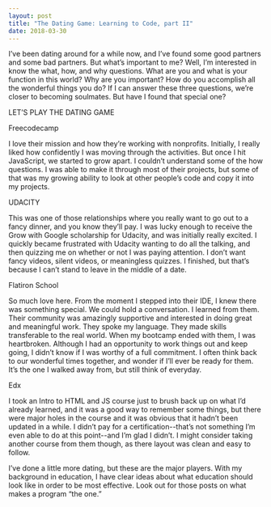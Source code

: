 ```yaml
---
layout: post
title: "The Dating Game: Learning to Code, part II"
date: 2018-03-30
---
```


I’ve been dating around for a while now, and I’ve found some good partners and some bad partners. But what’s important to me? Well, I’m interested in know the what, how, and why questions. What are you and what is your function in this world? Why are you important? How do you accomplish all the wonderful things you do? If I can answer these three questions, we’re closer to becoming soulmates. But have I found that special one?

LET’S PLAY THE DATING GAME

Freecodecamp

I love their mission and how they’re working with nonprofits. Initially, I really liked how confidently I was moving through the activities. But once I hit JavaScript, we started to grow apart. I couldn’t understand some of the how questions. I was able to make it through most of their projects, but some of that was my growing ability to look at other people’s code and copy it into my projects.

UDACITY

This was one of those relationships where you really want to go out to a fancy dinner, and you know they’ll pay. I was lucky enough to receive the Grow with Google scholarship for Udacity, and was initially really excited. I quickly became frustrated with Udacity wanting to do all the talking, and then quizzing me on whether or not I was paying attention. I don’t want fancy videos, silent videos, or meaningless quizzes. I finished, but that’s because I can’t stand to leave in the middle of a date.

Flatiron School

So much love here. From the moment I stepped into their IDE, I knew there was something special. We could hold a conversation. I learned from them. Their community was amazingly supportive and interested in doing great and meaningful work. They spoke my language. They made skills transferable to the real world. When my bootcamp ended with them, I was heartbroken. Although I had an opportunity to work things out and keep going, I didn’t know if I was worthy of a full commitment. I often think back to our wonderful times together, and wonder if I’ll ever be ready for them.  It’s the one I walked away from, but still think of everyday.

Edx

I took an Intro to HTML and JS course just to brush back up on what I’d already learned, and it was a good way to remember some things, but there were major holes in the course and it was obvious that it hadn’t been updated in a while. I didn’t pay for a certification--that’s not something I’m even able to do at this point--and I’m glad I didn’t. I might consider taking another course from them though, as there layout was clean and easy to follow.

I’ve done a little more dating, but these are the major players. With my background in education, I have clear ideas about what education should look like in order to be most effective. Look out for those posts on what makes a program “the one.”
